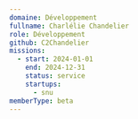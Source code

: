 ```yaml
---
domaine: Développement
fullname: Charlélie Chandelier
role: Développement
github: C2Chandelier
missions:
  - start: 2024-01-01
    end: 2024-12-31
    status: service
    startups:
      - snu
memberType: beta
---
```

